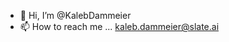 - 👋 Hi, I’m @KalebDammeier
- 📫 How to reach me ... kaleb.dammeier@slate.ai

<!---
KalebDammeier/KalebDammeier is a ✨ special ✨ repository because its `README.md` (this file) appears on your GitHub profile.
You can click the Preview link to take a look at your changes.
--->
